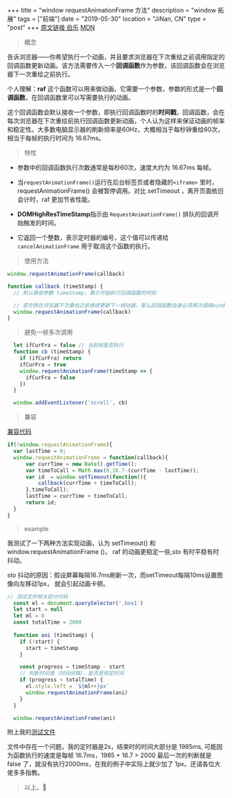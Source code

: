+++
title = "window requestAnimationFrame 方法"
description = "window 拓展"
tags = ["前端"]
date = "2019-05-30"
location = "JiNan, CN"
type = "post"
+++
[原文链接 伯乐](http://web.jobbole.com/91578/)  [MDN](https://developer.mozilla.org/zh-CN/docs/Web/API/Window/requestAnimationFrame)

> 概念

告诉浏览器——你希望执行一个动画，并且要求浏览器在下次重绘之前调用指定的回调函数更新动画。该方法需要传入一个**回调函数**作为参数，该回调函数会在浏览器下一次重绘之前执行。

个人理解：**raf** 这个函数可以用来做动画，它需要一个参数，参数的形式是一个**回调函数**，在回调函数里可以写需要执行的动画。

这个回调函数会默认接收一个参数，即执行回调函数时的**时间戳**，回调函数，会在每次浏览器在下次重绘前执行回调函数更新动画，个人认为这样来保证动画的帧率和稳定性。大多数电脑显示器的刷新频率是60Hz，大概相当于每秒钟重绘60次，相当于每帧的执行时间为 16.67ms。

> 特性

* 参数中的回调函数执行次数通常是每秒60次，速度大约为 16.67ms 每帧。

* 当`requestAnimationFrame()`运行在后台标签页或者隐藏的`<iframe>` 里时，requestAnimationFrame() 会被暂停调用。对比 setTimeout ，离开页面依旧会计时，raf 更加节省性能。

* **DOMHighResTimeStamp**指示由 `RequestAnimationFrame()` 排队的回调开始触发的时间。

* 它返回一个整数，表示定时器的编号，这个值可以传递给 `cancelAnimationFrame` 用于取消这个函数的执行。

> 使用方法

```js
window.requestAnimationFrame(callback)

function callback (timeStamp) {
  // 默认接收参数 timeStamp，表示开始执行回调函数的时刻

  // 若你想在浏览器下次重绘之前继续更新下一帧动画，那么回调函数自身必须再次调用window.requestAnimationFrame()
  window.requestAnimationFrame(callback)
}
```

> 避免一帧多次调用

```js
  let ifCurFra = false // 当前帧是否执行
  function cb (timeStamp) {
    if (ifCurFra) return 
    ifCurFra = true
    window.requestAnimationFrame(timeStamp => {
      ifCurFra = false
    })
  }

  window.addEventListener('scroll', cb)
```

> 兼容

[兼容代码](https://www.cnblogs.com/xiaohuochai/p/5777186.html)

```js
if(!window.requestAnimationFrame){
  var lastTime = 0;
  window.requestAnimationFrame = function(callback){
      var currTime = new Date().getTime();
      var timeToCall = Math.max(0,16.7-(currTime - lastTime));
      var id  = window.setTimeout(function(){
          callback(currTime + timeToCall);
      },timeToCall);
      lastTime = currTime + timeToCall;
      return id;
  }
}
```

> example

我测试了一下两种方法实现动画，认为 setTimeout() 和 window.requestAnimationFrame ()， raf 的动画更稳定一些,sto 有时平稳有时抖动。

sto 抖动的原因：假设屏幕每隔16.7ms刷新一次，而setTimeout每隔10ms设置图像向左移动1px， 就会引起动画卡顿。

```js
// 测试文件相关部分代码
  const el = document.querySelector('.box1')
  let start = null
  let ml = 0
  const totalTime = 2000
  
  function ani (timeStamp) {
    if (!start) {
      start = timeStamp
    }

    const progress = timeStamp - start
    // 判断时间差（时间间隔），是否是规定时间
    if (progress < totalTime) {
      el.style.left = `${ml++}px`
      window.requestAnimationFrame(ani)
    }
  }

  window.requestAnimationFrame(ani)
```

附上我的[测试文件](https://codepen.io/LuneShao/project/editor/XMbnnx)

文件中存在一个问题，我的定时器是2s，结束时的时间大部分是 1985ms, 可能因为函数执行的速度是每帧 16.7ms，1985 + 16.7 > 2000 最后一次的判断就是 false 了，就没有执行2000ms，在我的例子中实际上就少加了 1px。还请各位大佬多多指教。

> 以上。🧐